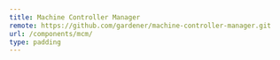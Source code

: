 ```yaml
---
title: Machine Controller Manager
remote: https://github.com/gardener/machine-controller-manager.git
url: /components/mcm/
type: padding
---
```

